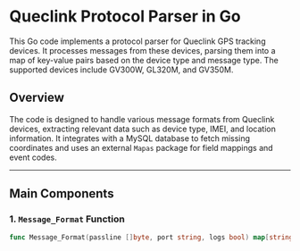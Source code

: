 # Queclink Protocol Parser in Go

This Go code implements a protocol parser for Queclink GPS tracking devices. It processes messages from these devices, parsing them into a map of key-value pairs based on the device type and message type. The supported devices include GV300W, GL320M, and GV350M.

## Overview

The code is designed to handle various message formats from Queclink devices, extracting relevant data such as device type, IMEI, and location information. It integrates with a MySQL database to fetch missing coordinates and uses an external `Mapas` package for field mappings and event codes.

---

## Main Components

### 1. `Message_Format` Function

```go
func Message_Format(passline []byte, port string, logs bool) map[string]string